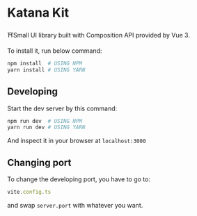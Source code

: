 # Katana Kit
⛩️Small UI library built with Composition API provided by Vue 3. ️

To install it, run below command:
```bash
npm install  # USING NPM
yarn install # USING YARN
```

## Developing
Start the dev server by this command:
```bash
npm run dev  # USING NPM
yarn run dev # USING YARN
```
And inspect it in your browser at `localhost:3000`

## Changing port
To change the developing port, you have to go to:
```typescript
vite.config.ts
```
and swap `server.port` with whatever you want.

